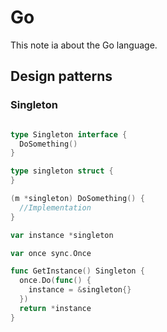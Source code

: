 # Go

This note ia about the Go language.

## Design patterns


### Singleton

```Go

type Singleton interface {
  DoSomething()
}

type singleton struct {
}

(m *singleton) DoSomething() {
  //Implementation
}

var instance *singleton

var once sync.Once

func GetInstance() Singleton {
  once.Do(func() {
    instance = &singleton{}
  })
  return *instance
}


```